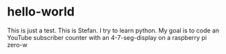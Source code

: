 # hello-world
This is just a test.
This is Stefan. I try to learn python. My goal is to code an YouTube subscriber counter with an 4-7-seg-display on a raspberry pi zero-w
